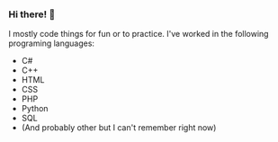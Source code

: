 ### Hi there! 👋

I mostly code things for fun or to practice.
I've worked in the following programing languages:
   - C#
   - C++
   - HTML
   - CSS
   - PHP
   - Python
   - SQL
  - (And probably other but I can't remember right now)



<!--
**Jan-Fcloud/Jan-Fcloud** is a ✨ _special_ ✨ repository because its `README.md` (this file) appears on your GitHub profile.

Here are some ideas to get you started:

- 🔭 I’m currently working on ...
- 🌱 I’m currently learning ...
- 👯 I’m looking to collaborate on ...
- 🤔 I’m looking for help with ...
- 💬 Ask me about ...
- 📫 How to reach me: ...
- 😄 Pronouns: ...
- ⚡ Fun fact: ...
-->
